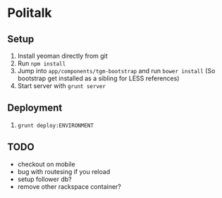 # Politalk

## Setup

1. Install yeoman directly from git
2. Run `npm install`
3. Jump into `app/components/tgm-bootstrap` and run `bower install` (So bootstrap get installed as a sibling for LESS references)
6. Start server with `grunt server`

## Deployment

1. `grunt deploy:ENVIRONMENT`

## TODO

* checkout on mobile
* bug with routesing if you reload
* setup follower db?
* remove other rackspace container?
